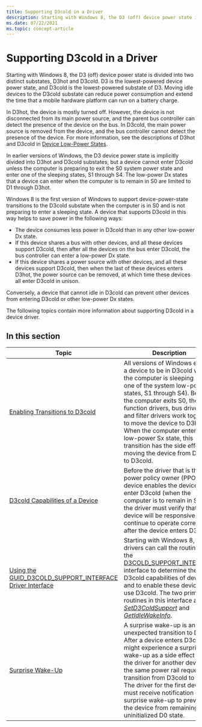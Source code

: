 ```yaml
---
title: Supporting D3cold in a Driver
description: Starting with Windows 8, the D3 (off) device power state is divided into two distinct substates, D3hot and D3cold.
ms.date: 07/22/2021
ms.topic: concept-article
---
```


# Supporting D3cold in a Driver

Starting with Windows 8, the D3 (off) device power state is divided into two distinct substates, D3hot and D3cold. D3 is the lowest-powered device power state, and D3cold is the lowest-powered substate of D3. Moving idle devices to the D3cold substate can reduce power consumption and extend the time that a mobile hardware platform can run on a battery charge.

In D3hot, the device is mostly turned off. However, the device is not disconnected from its main power source, and the parent bus controller can detect the presence of the device on the bus. In D3cold, the main power source is removed from the device, and the bus controller cannot detect the presence of the device. For more information, see the descriptions of D3hot and D3cold in [Device Low-Power States](device-sleeping-states.md).

In earlier versions of Windows, the D3 device power state is implicitly divided into D3hot and D3cold substates, but a device cannot enter D3cold unless the computer is preparing to exit the S0 system power state and enter one of the sleeping states, S1 through S4. The low-power Dx states that a device can enter when the computer is to remain in S0 are limited to D1 through D3hot.

Windows 8 is the first version of Windows to support device-power-state transitions to the D3cold substate when the computer is in S0 and is not preparing to enter a sleeping state. A device that supports D3cold in this way helps to save power in the following ways:

- The device consumes less power in D3cold than in any other low-power Dx state.
- If this device shares a bus with other devices, and all these devices support D3cold, then after all the devices on the bus enter D3cold, the bus controller can enter a low-power Dx state.
- If this device shares a power source with other devices, and all these devices support D3cold, then when the last of these devices enters D3hot, the power source can be removed, at which time these devices all enter D3cold in unison.

Conversely, a device that cannot idle in D3cold can prevent other devices from entering D3cold or other low-power Dx states.

The following topics contain more information about supporting D3cold in a device driver.

## In this section

| Topic | Description |
|--|--|
| [Enabling Transitions to D3cold](enabling-transitions-to-d3cold.md) | All versions of Windows enable a device to be in D3cold while the computer is sleeping (in one of the system low-power states, S1 through S4). Before the computer exits S0, the function drivers, bus drivers, and filter drivers work together to move the device to D3hot. When the computer enters the low-power Sx state, this transition has the side effect of moving the device from D3hot to D3cold. |
| [D3cold Capabilities of a Device](d3cold-capabilities-of-a-device.md) | Before the driver that is the power policy owner (PPO) for a device enables the device to enter D3cold (when the computer is to remain in S0), the driver must verify that the device will be responsive and continue to operate correctly after the device enters D3cold. |
| [Using the GUID_D3COLD_SUPPORT_INTERFACE Driver Interface](using-guid-d3cold-support-interface.md) | Starting with Windows 8, drivers can call the routines in the [D3COLD_SUPPORT_INTERFACE](/windows-hardware/drivers/ddi/wdm/ns-wdm-_d3cold_support_interface) interface to determine the D3cold capabilities of devices and to enable these devices to use D3cold. The two primary routines in this interface are [*SetD3ColdSupport*](/windows-hardware/drivers/ddi/wdm/nc-wdm-set_d3cold_support) and [*GetIdleWakeInfo*](/windows-hardware/drivers/ddi/wdm/nc-wdm-get_idle_wake_info). |
| [Surprise Wake-Up](surprise-wake-up.md) | A surprise wake-up is an unexpected transition to D0. After a device enters D3cold, it might experience a surprise wake-up as a side effect when the driver for another device on the same power rail requests a transition from D3cold to D0. The driver for the first device must receive notification of the surprise wake-up to prevent the device from remaining in an uninitialized D0 state. |
